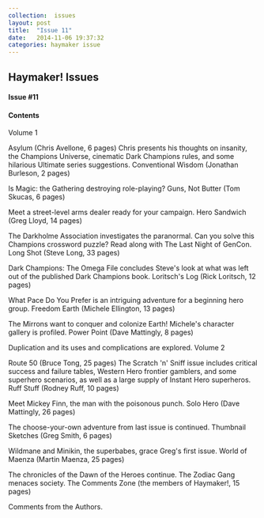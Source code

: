```yaml
---
collection:  issues
layout: post
title:  "Issue 11"
date:   2014-11-06 19:37:32
categories: haymaker issue
---
```


<h2>Haymaker! Issues</h2>

<h4>Issue #11</h4>

<h4>Contents</h4>

Volume 1

Asylum (Chris Avellone, 6 pages)
Chris presents his thoughts on insanity, the Champions Universe, cinematic Dark Champions rules, and some hilarious Ultimate series suggestions.
Conventional Wisdom (Jonathan Burleson, 2 pages)

Is Magic: the Gathering destroying role-playing?
Guns, Not Butter (Tom Skucas, 6 pages)

Meet a street-level arms dealer ready for your campaign.
Hero Sandwich (Greg Lloyd, 14 pages)

The Darkholme Association investigates the paranormal.
Can you solve this Champions crossword puzzle?
Read along with The Last Night of GenCon.
Long Shot (Steve Long, 33 pages)

Dark Champions: The Omega File concludes Steve's look at what was left out of the published Dark Champions book.
Loritsch's Log (Rick Loritsch, 12 pages)

What Pace Do You Prefer is an intriguing adventure for a beginning hero group.
Freedom Earth (Michele Ellington, 13 pages)

The Mirrons want to conquer and colonize Earth!
Michele's character gallery is profiled.
Power Point (Dave Mattingly, 8 pages)

Duplication and its uses and complications are explored.
Volume 2

Route 50 (Bruce Tong, 25 pages)
The Scratch 'n' Sniff issue includes critical success and failure tables, Western Hero frontier gamblers, and some superhero scenarios, as well as a large supply of Instant Hero superheros.
Ruff Stuff (Rodney Ruff, 10 pages)

Meet Mickey Finn, the man with the poisonous punch.
Solo Hero (Dave Mattingly, 26 pages)

The choose-your-own adventure from last issue is continued.
Thumbnail Sketches (Greg Smith, 6 pages)

Wildmane and Minikin, the superbabes, grace Greg's first issue.
World of Maenza (Martin Maenza, 25 pages)

The chronicles of the Dawn of the Heroes continue.
The Zodiac Gang menaces society.
The Comments Zone (the members of Haymaker!, 15 pages)

Comments from the Authors.